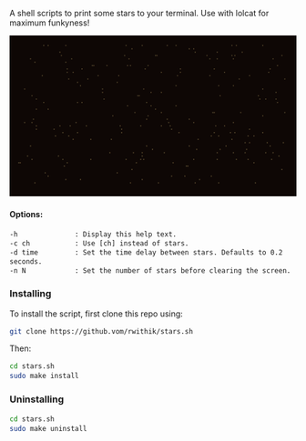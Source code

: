 A shell scripts to print some stars to your terminal. Use with lolcat for maximum funkyness!

![](./screenshot.png)

#### Options:
    -h              : Display this help text.
    -c ch           : Use [ch] instead of stars.
    -d time         : Set the time delay between stars. Defaults to 0.2 seconds.
    -n N            : Set the number of stars before clearing the screen.


### Installing

To install the script, first clone this repo using:

```bash
git clone https://github.vom/rwithik/stars.sh
```

Then:
```bash
cd stars.sh
sudo make install
```

### Uninstalling

```bash
cd stars.sh
sudo make uninstall
```
